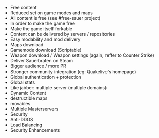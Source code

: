 * Free content
 * Reduced set on game modes and maps
 * All content is free (see #free-sauer project)
 * In order to make the game free
 * Make the game itself forkable
 * Content can be delivered by servers / repositories
* Easy modability and mod delivery
 * Maps download
 * Gamemode download (Scriptable)
 * Weapon download / Weapon settings (again, reffer to Counter Strike)
* Deliver Sauerbraten on Steam 
 * Bigger audience / more PR
 * Stronger community integration (eg: Quakelive's homepage)
* Global authentication + protection
 * Global stats
 * Like jabber: multiple server (multiple domains)
* Dynamic Content
 * destructible maps
 * movables
* Multiple Masterservers
* Security
 * Anti-DDOS
 * Load Balancing
 * Security Enhancements
